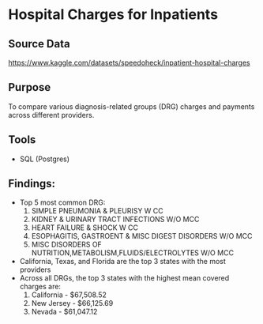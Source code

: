 # Hospital Charges for Inpatients
## Source Data
https://www.kaggle.com/datasets/speedoheck/inpatient-hospital-charges

## Purpose
To compare various diagnosis-related groups (DRG) charges and payments across different providers.

## Tools
- SQL (Postgres)

## Findings:
- Top 5 most common DRG:
  1. SIMPLE PNEUMONIA & PLEURISY W CC
  2. KIDNEY & URINARY TRACT INFECTIONS W/O MCC
  3. HEART FAILURE & SHOCK W CC
  4. ESOPHAGITIS, GASTROENT & MISC DIGEST DISORDERS W/O MCC
  5. MISC DISORDERS OF NUTRITION,METABOLISM,FLUIDS/ELECTROLYTES W/O MCC
- California, Texas, and Florida are the top 3 states with the most providers
- Across all DRGs, the top 3 states with the highest mean covered charges are:
  1. California - $67,508.52
  2. New Jersey - $66,125.69
  3. Nevada - $61,047.12

